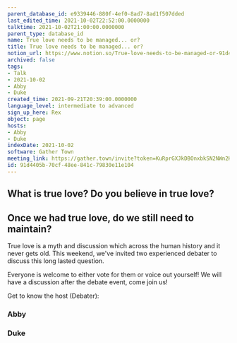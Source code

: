```yaml
---
parent_database_id: e9339446-880f-4ef0-8ad7-8ad1f507dded
last_edited_time: 2021-10-02T22:52:00.0000000
talktime: 2021-10-02T21:00:00.0000000
parent_type: database_id
name: True love needs to be managed... or?
title: True love needs to be managed... or?
notion_url: https://www.notion.so/True-love-needs-to-be-managed-or-91d4405b70cf48ee841c79830e11e104
archived: false
tags:
- Talk
- 2021-10-02
- Abby
- Duke
created_time: 2021-09-21T20:39:00.0000000
language_level: intermediate to advanced
sign_up_here: Rex
object: page
hosts:
- Abby
- Duke
indexDate: 2021-10-02
software: Gather Town
meeting_link: https://gather.town/invite?token=KuRprGXJkDBOnxbkSN2NWn2HuHjwl9GJ
id: 91d4405b-70cf-48ee-841c-79830e11e104
---
```



## What is true love? Do you believe in true love? 
## Once we had true love, do we still need to maintain?

True love is a myth and discussion which across the human history and it never gets old. This weekend, we've invited two experienced debater to discuss this long lasted question.

Everyone is welcome to either vote for them or voice out yourself! We will have a discussion after the debate event, come join us!

Get to know the host (Debater):
### Abby
### Duke





